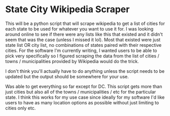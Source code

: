 # State City Wikipedia Scraper
This will be a python script that will scrape wikipedia to get a list of cities for each state to be used for whatever you want to use it for. I was looking around online to see if there were any lists like this that existed and it didn't seem that was the case (unless I missed it lol). Most that existed were just state list OR city list, no combinations of states paired with their respective cities. For the software I'm currently writing, I wanted users to be able to pick very specifically so I figured scraping the data from the list of cities / towns / municipalities provided by Wikipedia would do the trick.

I don't think you'll actually have to do anything unless the script needs to be updated but the output should be somewhere for your use.

Was able to get everything so far except for DC. This script gets more than just cities but also all of the towns / municipalities / etc for the particular state. I think this works for my use case since ideally for my software I'd like users to have as many location options as possible without just limiting to cities only etc.
